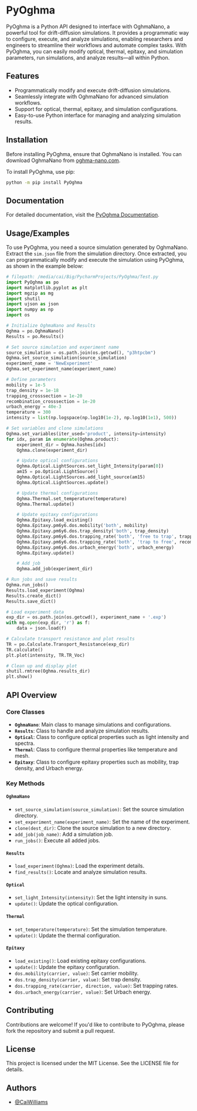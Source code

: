 # PyOghma

PyOghma is a Python API designed to interface with OghmaNano, a powerful tool for drift-diffusion simulations. It provides a programmatic way to configure, execute, and analyze simulations, enabling researchers and engineers to streamline their workflows and automate complex tasks. With PyOghma, you can easily modify optical, thermal, epitaxy, and simulation parameters, run simulations, and analyze results—all within Python.

## Features

- Programmatically modify and execute drift-diffusion simulations.
- Seamlessly integrate with OghmaNano for advanced simulation workflows.
- Support for optical, thermal, epitaxy, and simulation configurations.
- Easy-to-use Python interface for managing and analyzing simulation results.

## Installation

Before installing PyOghma, ensure that OghmaNano is installed. You can download OghmaNano from [oghma-nano.com](https://www.oghma-nano.com).

To install PyOghma, use pip:

```bash
python -m pip install PyOghma
```

## Documentation

For detailed documentation, visit the [PyOghma Documentation](https://caiwilliams.github.io/PyOghma/PyOghma).

## Usage/Examples

To use PyOghma, you need a source simulation generated by OghmaNano. Extract the `sim.json` file from the simulation directory. Once extracted, you can programmatically modify and execute the simulation using PyOghma, as shown in the example below:

```python
# filepath: /media/cai/Big/PycharmProjects/PyOghma/Test.py
import PyOghma as po
import matplotlib.pyplot as plt
import mgzip as mg
import shutil
import ujson as json
import numpy as np
import os

# Initialize OghmaNano and Results
Oghma = po.OghmaNano()
Results = po.Results()

# Set source simulation and experiment name
source_simulation = os.path.join(os.getcwd(), "p3htpcbm")
Oghma.set_source_simulation(source_simulation)
experiment_name = 'NewExperiment'
Oghma.set_experiment_name(experiment_name)

# Define parameters
mobility = 1e-5
trap_density = 1e-18
trapping_crosssection = 1e-20
recombination_crosssection = 1e-20
urbach_energy = 40e-3
temperature = 300
intensity = list(np.logspace(np.log10(1e-2), np.log10(1e1), 500))

# Set variables and clone simulations
Oghma.set_variables(iter_used='product', intensity=intensity)
for idx, param in enumerate(Oghma.product):
    experiment_dir = Oghma.hashes[idx]
    Oghma.clone(experiment_dir)

    # Update optical configurations
    Oghma.Optical.LightSources.set_light_Intensity(param[0])
    am15 = po.Optical.LightSource()
    Oghma.Optical.LightSources.add_light_source(am15)
    Oghma.Optical.LightSources.update()

    # Update thermal configurations
    Oghma.Thermal.set_temperature(temperature)
    Oghma.Thermal.update()

    # Update epitaxy configurations
    Oghma.Epitaxy.load_existing()
    Oghma.Epitaxy.pm6y6.dos.mobility('both', mobility)
    Oghma.Epitaxy.pm6y6.dos.trap_density('both', trap_density)
    Oghma.Epitaxy.pm6y6.dos.trapping_rate('both', 'free to trap', trapping_crosssection)
    Oghma.Epitaxy.pm6y6.dos.trapping_rate('both', 'trap to free', recombination_crosssection)
    Oghma.Epitaxy.pm6y6.dos.urbach_energy('both', urbach_energy)
    Oghma.Epitaxy.update()

    # Add job
    Oghma.add_job(experiment_dir)

# Run jobs and save results
Oghma.run_jobs()
Results.load_experiment(Oghma)
Results.create_dict()
Results.save_dict()

# Load experiment data
exp_dir = os.path.join(os.getcwd(), experiment_name + '.exp')
with mg.open(exp_dir, 'r') as f:
    data = json.load(f)

# Calculate transport resistance and plot results
TR = po.Calculate.Transport_Resistance(exp_dir)
TR.calculate()
plt.plot(intensity, TR.TR_Voc)

# Clean up and display plot
shutil.rmtree(Oghma.results_dir)
plt.show()
```

## API Overview

### Core Classes

- **`OghmaNano`**: Main class to manage simulations and configurations.
- **`Results`**: Class to handle and analyze simulation results.
- **`Optical`**: Class to configure optical properties such as light intensity and spectra.
- **`Thermal`**: Class to configure thermal properties like temperature and mesh.
- **`Epitaxy`**: Class to configure epitaxy properties such as mobility, trap density, and Urbach energy.

### Key Methods

#### `OghmaNano`
- `set_source_simulation(source_simulation)`: Set the source simulation directory.
- `set_experiment_name(experiment_name)`: Set the name of the experiment.
- `clone(dest_dir)`: Clone the source simulation to a new directory.
- `add_job(job_name)`: Add a simulation job.
- `run_jobs()`: Execute all added jobs.

#### `Results`
- `load_experiment(Oghma)`: Load the experiment details.
- `find_results()`: Locate and analyze simulation results.

#### `Optical`
- `set_light_Intensity(intensity)`: Set the light intensity in suns.
- `update()`: Update the optical configuration.

#### `Thermal`
- `set_temperature(temperature)`: Set the simulation temperature.
- `update()`: Update the thermal configuration.

#### `Epitaxy`
- `load_existing()`: Load existing epitaxy configurations.
- `update()`: Update the epitaxy configuration.
- `dos.mobility(carrier, value)`: Set carrier mobility.
- `dos.trap_density(carrier, value)`: Set trap density.
- `dos.trapping_rate(carrier, direction, value)`: Set trapping rates.
- `dos.urbach_energy(carrier, value)`: Set Urbach energy.

## Contributing

Contributions are welcome! If you'd like to contribute to PyOghma, please fork the repository and submit a pull request.

## License

This project is licensed under the MIT License. See the LICENSE file for details.

## Authors

- [@CaiWilliams](https://www.github.com/CaiWilliams)
